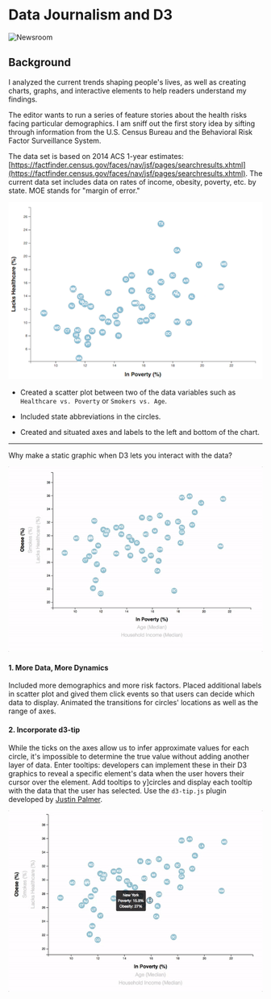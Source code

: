 # Data Journalism and D3

![Newsroom](https://media.giphy.com/media/v2xIous7mnEYg/giphy.gif)

## Background

I analyzed the current trends shaping people's lives, as well as creating charts, graphs, and interactive elements to help readers understand my findings.

The editor wants to run a series of feature stories about the health risks facing particular demographics. I am sniff out the first story idea by sifting through information from the U.S. Census Bureau and the Behavioral Risk Factor Surveillance System.

The data set is based on 2014 ACS 1-year estimates: [https://factfinder.census.gov/faces/nav/jsf/pages/searchresults.xhtml](https://factfinder.census.gov/faces/nav/jsf/pages/searchresults.xhtml). The current data set includes data on rates of income, obesity, poverty, etc. by state. MOE stands for "margin of error."


![4-scatter](Codes/Images/4-scatter.jpg)

* Created a scatter plot between two of the data variables such as `Healthcare vs. Poverty` or `Smokers vs. Age`.

* Included state abbreviations in the circles.

* Created and situated axes and labels to the left and bottom of the chart.

- - -

Why make a static graphic when D3 lets you interact with the data?

![7-animated-scatter](Codes/Images/7-animated-scatter.gif)

#### 1. More Data, More Dynamics

Included more demographics and more risk factors. 
Placed additional labels in scatter plot and gived them click events so that users can decide which data to display. 
Animated the transitions for circles' locations as well as the range of axes. 

#### 2. Incorporate d3-tip

While the ticks on the axes allow us to infer approximate values for each circle, it's impossible to determine the true value without adding another layer of data. Enter tooltips: developers can implement these in their D3 graphics to reveal a specific element's data when the user hovers their cursor over the element. 
Add tooltips to y]circles and display each tooltip with the data that the user has selected. 
Use the `d3-tip.js` plugin developed by [Justin Palmer](https://github.com/Caged).

![8-tooltip](Codes/Images/8-tooltip.gif)

